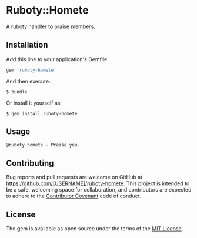 # Ruboty::Homete

A ruboty handler to praise members.

## Installation

Add this line to your application's Gemfile:

```ruby
gem 'ruboty-homete'
```

And then execute:

    $ bundle

Or install it yourself as:

    $ gem install ruboty-homete

## Usage

```
@ruboty homete - Praise you.
```

## Contributing

Bug reports and pull requests are welcome on GitHub at https://github.com/[USERNAME]/ruboty-homete. This project is intended to be a safe, welcoming space for collaboration, and contributors are expected to adhere to the [Contributor Covenant](contributor-covenant.org) code of conduct.


## License

The gem is available as open source under the terms of the [MIT License](https://github.com/hkdnet/ruboty-homete/blob/master/LICENSE.txt).
